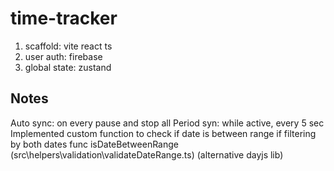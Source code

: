 # time-tracker

1. scaffold: vite react ts
2. user auth: firebase
3. global state: zustand

## Notes

Auto sync: on every pause and stop all
Period syn: while active, every 5 sec
Implemented custom function to check if date is between range if filtering by both dates
func isDateBetweenRange (src\helpers\validation\validateDateRange.ts) (alternative dayjs lib)
